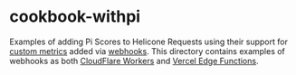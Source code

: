 # cookbook-withpi
Examples of adding Pi Scores to Helicone Requests using their support for [custom metrics](https://docs.helicone.ai/features/advanced-usage/scores) added via [webhooks](https://docs.helicone.ai/features/webhooks#top-use-cases). This directory contains examples of webhooks as both [CloudFlare Workers](https://developers.cloudflare.com/workers/) and [Vercel Edge Functions](https://vercel.com/docs/functions).
